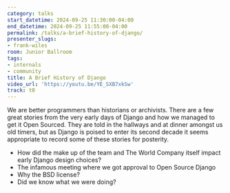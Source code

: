 ```yaml
---
category: talks
start_datetime: 2024-09-25 11:30:00-04:00
end_datetime: 2024-09-25 11:55:00-04:00
permalink: /talks/a-brief-history-of-django/
presenter_slugs:
- frank-wiles
room: Junior Ballroom
tags:
- internals
- community
title: A Brief History of Django
video_url: 'https://youtu.be/YE_SXB7xkSw'
track: t0
---
```


We are better programmers than historians or archivists.  There are a few great stories from the very early days of Django and how we managed to get it Open Sourced.   They are told in the hallways and at dinner amongst us old timers, but as Django is poised to enter its second decade it seems appropriate to record some of these stories for posterity. 

- How did the make up of the team and The World Company itself impact early Django design choices? 
- The infamous meeting where we got approval to Open Source Django
- Why the BSD license?
- Did we know what we were doing?
